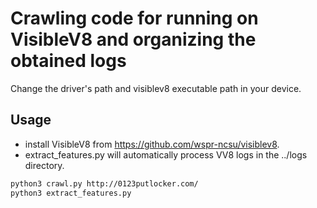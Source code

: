 # Crawling code for running on VisibleV8 and organizing the obtained logs
Change the driver's path and visiblev8 executable path in your device.
## Usage
- install VisibleV8 from https://github.com/wspr-ncsu/visiblev8.
- extract\_features.py will automatically process VV8 logs in the ../logs directory.
```bash
python3 crawl.py http://0123putlocker.com/
python3 extract_features.py
```
